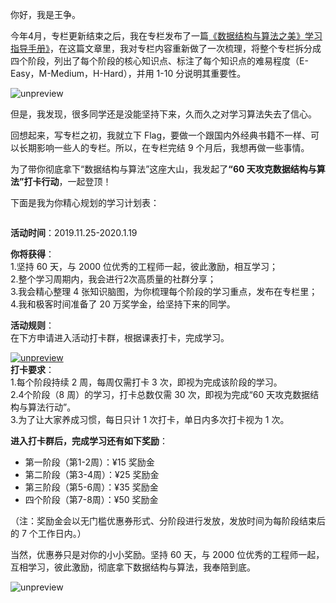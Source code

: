 <p>你好，我是王争。</p><p>今年4月，专栏更新结束之后，我在专栏发布了一篇<a href="https://time.geekbang.org/column/article/91541">《数据结构与算法之美》学习指导手册》</a>，在这篇文章里，我对专栏内容重新做了一次梳理，将整个专栏拆分成四个阶段，列出了每个阶段的核心知识点、标注了每个知识点的难易程度（E-Easy，M-Medium，H-Hard），并用 1-10 分说明其重要性。</p><p><img src="https://static001.geekbang.org/resource/image/3e/b7/3eb147a56e5b1452692fbbd4498075b7.png" alt="unpreview"></p><p>但是，我发现，很多同学还是没能坚持下来，久而久之对学习算法失去了信心。</p><p>回想起来，写专栏之初，我就立下 Flag，要做一个跟国内外经典书籍不一样、可以长期影响一些人的专栏。所以，在专栏完结 9 个月后，我想再做一些事情。</p><p>为了带你彻底拿下“数据结构与算法”这座大山，我发起了<strong><span class="orange">“60 天攻克数据结构与算法”打卡行动</span></strong>，一起登顶！</p><p>下面是我为你精心规划的学习计划表：</p><p><img src="https://static001.geekbang.org/resource/image/12/6e/12a5a67041dbd5c1e65d72f0fbe4c86e.jpg" alt=""></p><p><strong>活动时间</strong>：2019.11.25-2020.1.19</p><p><strong>你将获得</strong>：<br>
1.坚持 60 天，与 2000 位优秀的工程师一起，彼此激励，相互学习；<br>
2.整个学习周期内，我会进行2次高质量的社群分享；<br>
3.我会精心整理 4 张知识脑图，为你梳理每个阶段的学习重点，发布在专栏里；<br>
4.我和极客时间准备了 20 万奖学金，给坚持下来的同学。</p><p><strong>活动规则</strong>：<br>
在下方申请进入活动打卡群，根据课表打卡，完成学习。</p><!-- [[[read_end]]] --><p><a href="https://jinshuju.net/f/DYtafE"><img src="https://static001.geekbang.org/resource/image/f7/e6/f7f62d8fbf411f179cd16c914e0151e6.png" alt="unpreview"></a><br>
<strong>打卡要求</strong>：<br>
1.每个阶段持续 2 周，每周仅需打卡 3 次，即视为完成该阶段的学习。<br>
2.4个阶段（8 周）的学习，打卡总数仅需 30 次，即视为完成“60 天攻克数据结构与算法行动”。<br>
3.为了让大家养成习惯，每日只计 1 次打卡，单日内多次打卡视为 1 次。</p><p><strong>进入打卡群后，完成学习还有如下奖励</strong>：</p><ul>
<li>第一阶段（第1-2周）：¥15 奖励金</li>
<li>第二阶段（第3-4周）：¥25 奖励金</li>
<li>第三阶段（第5-6周）：¥35 奖励金</li>
<li>四个阶段（第7-8周）：¥50 奖励金</li>
</ul><p>（注：奖励金会以无门槛优惠券形式、分阶段进行发放，发放时间为每阶段结束后的 7 个工作日内。）</p><p>当然，优惠券只是对你的小小奖励。坚持 60 天，与 2000 位优秀的工程师一起，互相学习，彼此激励，彻底拿下数据结构与算法，我奉陪到底。</p><p><img src="https://static001.geekbang.org/resource/image/a6/88/a63516bc3b13ae1a18adcbb83c969888.png" alt="unpreview"></p>